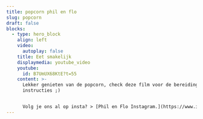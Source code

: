 ```yaml
---
title: popcorn phil en flo
slug: popcorn
draft: false
blocks:
  - type: hero_block
    align: left
    video:
      autoplay: false
    title: Eet smakelijk
    displaymedia: youtube_video
    youtube:
      id: B7UmUX68KtE?t=55
    content: >-
      Lekker genieten van de popcorn, check deze film voor de bereiding
      instructies ;)


      Volg je ons al op insta? > [Phil en Flo Instagram.](https://www.instagram.com/philenflo/)
---
```


